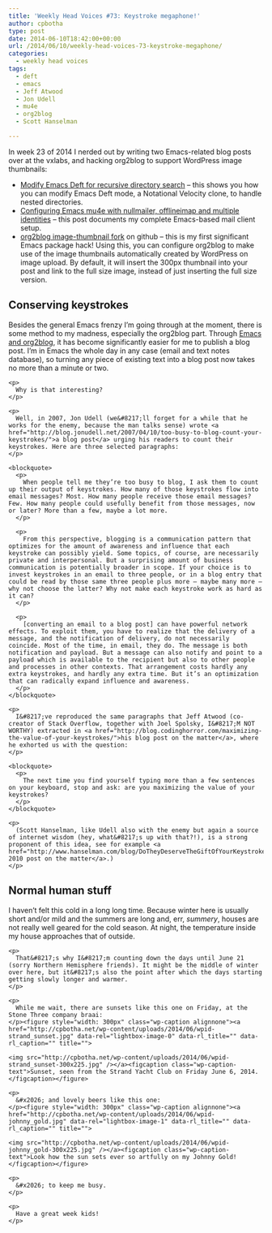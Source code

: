 ```yaml
---
title: 'Weekly Head Voices #73: Keystroke megaphone!'
author: cpbotha
type: post
date: 2014-06-10T18:42:00+00:00
url: /2014/06/10/weekly-head-voices-73-keystroke-megaphone/
categories:
  - weekly head voices
tags:
  - deft
  - emacs
  - Jeff Atwood
  - Jon Udell
  - mu4e
  - org2blog
  - Scott Hanselman

---
```

In week 23 of 2014 I nerded out by writing two Emacs-related blog posts over at the vxlabs, and hacking org2blog to support WordPress image thumbnails: 

<ul class="org-ul">
  <li>
    <a href="http://vxlabs.com/2014/06/04/modify-emacs-deft-for-recursive-directory-search/">Modify Emacs Deft for recursive directory search</a> &#8211; this shows you how you can modify Emacs Deft mode, a Notational Velocity clone, to handle nested directories.
  </li>
  <li>
    <a href="http://vxlabs.com/2014/06/06/configuring-emacs-mu4e-with-nullmailer-offlineimap-and-multiple-identities/">Configuring Emacs mu4e with nullmailer, offlineimap and multiple identities</a> &#8211; this post documents my complete Emacs-based mail client setup.
  </li>
  <li>
    <a href="https://github.com/cpbotha/org2blog">org2blog image-thumbnail fork</a> on github &#8211; this is my first significant Emacs package hack! Using this, you can configure org2blog to make use of the image thumbnails automatically created by WordPress on image upload. By default, it will insert the 300px thumbnail into your post and link to the full size image, instead of just inserting the full size version.
  </li>
</ul>

<div id="outline-container-sec-1" class="outline-2">
  <h2 id="sec-1">
    Conserving keystrokes
  </h2>
  
  <div class="outline-text-2" id="text-1">
    <p>
      Besides the general Emacs frenzy I&#8217;m going through at the moment, there is some method to my madness, especially the org2blog part. Through <a href="http://vxlabs.com/2014/05/25/emacs-24-with-prelude-org2blog-and-wordpress/">Emacs and org2blog</a>, it has become significantly easier for me to publish a blog post. I&#8217;m in Emacs the whole day in any case (email and text notes database), so turning any piece of existing text into a blog post now takes no more than a minute or two.
    </p>
    
    <p>
      Why is that interesting?
    </p>
    
    <p>
      Well, in 2007, Jon Udell (we&#8217;ll forget for a while that he works for the enemy, because the man talks sense) wrote <a href="http://blog.jonudell.net/2007/04/10/too-busy-to-blog-count-your-keystrokes/">a blog post</a> urging his readers to count their keystrokes. Here are three selected paragraphs:
    </p>
    
    <blockquote>
      <p>
        When people tell me they’re too busy to blog, I ask them to count up their output of keystrokes. How many of those keystrokes flow into email messages? Most. How many people receive those email messages? Few. How many people could usefully benefit from those messages, now or later? More than a few, maybe a lot more.
      </p>
      
      <p>
        From this perspective, blogging is a communication pattern that optimizes for the amount of awareness and influence that each keystroke can possibly yield. Some topics, of course, are necessarily private and interpersonal. But a surprising amount of business communication is potentially broader in scope. If your choice is to invest keystrokes in an email to three people, or in a blog entry that could be read by those same three people plus more — maybe many more — why not choose the latter? Why not make each keystroke work as hard as it can?
      </p>
      
      <p>
        [converting an email to a blog post] can have powerful network effects. To exploit them, you have to realize that the delivery of a message, and the notification of delivery, do not necessarily coincide. Most of the time, in email, they do. The message is both notification and payload. But a message can also notify and point to a payload which is available to the recipient but also to other people and processes in other contexts. That arrangement costs hardly any extra keystrokes, and hardly any extra time. But it’s an optimization that can radically expand influence and awareness.
      </p>
    </blockquote>
    
    <p>
      I&#8217;ve reproduced the same paragraphs that Jeff Atwood (co-creator of Stack Overflow, together with Joel Spolsky, I&#8217;M NOT WORTHY) extracted in <a href="http://blog.codinghorror.com/maximizing-the-value-of-your-keystrokes/">his blog post on the matter</a>, where he exhorted us with the question:
    </p>
    
    <blockquote>
      <p>
        The next time you find yourself typing more than a few sentences on your keyboard, stop and ask: are you maximizing the value of your keystrokes?
      </p>
    </blockquote>
    
    <p>
      (Scott Hanselman, like Udell also with the enemy but again a source of internet wisdom (hey, what&#8217;s up with that?!), is a strong proponent of this idea, see for example <a href="http://www.hanselman.com/blog/DoTheyDeserveTheGiftOfYourKeystrokes.aspx">his 2010 post on the matter</a>.)
    </p>
  </div>
</div>

<div id="outline-container-sec-2" class="outline-2">
  <h2 id="sec-2">
    Normal human stuff
  </h2>
  
  <div class="outline-text-2" id="text-2">
    <p>
      I haven&#8217;t felt this cold in a long long time. Because winter here is usually short and/or mild and the summers are long and, err, <i>summery</i>, houses are not really well geared for the cold season. At night, the temperature inside my house approaches that of outside.
    </p>
    
    <p>
      That&#8217;s why I&#8217;m counting down the days until June 21 (sorry Northern Hemisphere friends). It might be the middle of winter over here, but it&#8217;s also the point after which the days starting getting slowly longer and warmer.
    </p>
    
    <p>
      While me wait, there are sunsets like this one on Friday, at the Stone Three company braai:
    </p><figure style="width: 300px" class="wp-caption alignnone"><a href="http://cpbotha.net/wp-content/uploads/2014/06/wpid-strand_sunset.jpg" data-rel="lightbox-image-0" data-rl_title="" data-rl_caption="" title="">
    
    <img src="http://cpbotha.net/wp-content/uploads/2014/06/wpid-strand_sunset-300x225.jpg" /></a><figcaption class="wp-caption-text">Sunset, seen from the Strand Yacht Club on Friday June 6, 2014.</figcaption></figure> 
    
    <p>
      &#x2026; and lovely beers like this one:
    </p><figure style="width: 300px" class="wp-caption alignnone"><a href="http://cpbotha.net/wp-content/uploads/2014/06/wpid-johnny_gold.jpg" data-rel="lightbox-image-1" data-rl_title="" data-rl_caption="" title="">
    
    <img src="http://cpbotha.net/wp-content/uploads/2014/06/wpid-johnny_gold-300x225.jpg" /></a><figcaption class="wp-caption-text">Look how the sun sets ever so artfully on my Johnny Gold!</figcaption></figure> 
    
    <p>
      &#x2026; to keep me busy.
    </p>
    
    <p>
      Have a great week kids!
    </p>
  </div>
</div>